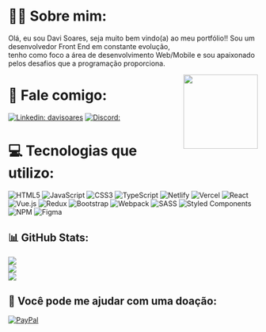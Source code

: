 # 👨‍💻 Sobre mim:
<p>Olá, eu sou Davi Soares, seja muito bem vindo(a) ao meu portfólio!! Sou um desenvolvedor Front End em constante evolução, <br> tenho como foco a área de desenvolvimento Web/Mobile e sou apaixonado pelos desafios que a programação proporciona.</p> <img align='right' src="https://64.media.tumblr.com/tumblr_lwa95v31MU1qgwsj9o1_250.gif" width="150">

# 📮 Fale comigo:
[![Linkedin: davisoares](https://img.shields.io/badge/-davisoares-blue?style=flat-square&logo=Linkedin&logoColor=white&link=https://www.linkedin.com/in/davisoares/)](https://www.linkedin.com/in/davi-soares-a6bb87263/) [![Discord:](https://img.shields.io/badge/Discord-%237289DA.svg?logo=discord&logoColor=white)](https://discord.gg/G4AHw4uF)

# 💻 Tecnologias que utilizo:
![HTML5](https://img.shields.io/badge/html5-%23E34F26.svg?style=for-the-badge&logo=html5&logoColor=white) ![JavaScript](https://img.shields.io/badge/javascript-%23323330.svg?style=for-the-badge&logo=javascript&logoColor=%23F7DF1E) ![CSS3](https://img.shields.io/badge/css3-%231572B6.svg?style=for-the-badge&logo=css3&logoColor=white) ![TypeScript](https://img.shields.io/badge/typescript-%23007ACC.svg?style=for-the-badge&logo=typescript&logoColor=white) ![Netlify](https://img.shields.io/badge/netlify-%23000000.svg?style=for-the-badge&logo=netlify&logoColor=#00C7B7) ![Vercel](https://img.shields.io/badge/vercel-%23000000.svg?style=for-the-badge&logo=vercel&logoColor=white) ![React](https://img.shields.io/badge/react-%2320232a.svg?style=for-the-badge&logo=react&logoColor=%2361DAFB) ![Vue.js](https://img.shields.io/badge/vuejs-%2335495e.svg?style=for-the-badge&logo=vuedotjs&logoColor=%234FC08D) ![Redux](https://img.shields.io/badge/redux-%23593d88.svg?style=for-the-badge&logo=redux&logoColor=white) ![Bootstrap](https://img.shields.io/badge/bootstrap-%23563D7C.svg?style=for-the-badge&logo=bootstrap&logoColor=white) ![Webpack](https://img.shields.io/badge/webpack-%238DD6F9.svg?style=for-the-badge&logo=webpack&logoColor=black) ![SASS](https://img.shields.io/badge/SASS-hotpink.svg?style=for-the-badge&logo=SASS&logoColor=white) ![Styled Components](https://img.shields.io/badge/styled--components-DB7093?style=for-the-badge&logo=styled-components&logoColor=white) ![NPM](https://img.shields.io/badge/NPM-%23000000.svg?style=for-the-badge&logo=npm&logoColor=white) 	![Figma](https://img.shields.io/badge/figma-%23F24E1E.svg?style=for-the-badge&logo=figma&logoColor=white)
## 📊 GitHub Stats:
![](https://personal-readme-stats.vercel.app/api?username=DaviSoares-1&theme=nightowl&hide_border=false&include_all_commits=false&count_private=false)<br/>
![](https://github-readme-streak-stats.herokuapp.com/?user=DaviSoares-1&theme=nightowl&hide_border=false)<br/>
![](https:/github-readme-stats.vercel.app/api/top-langs/?username=DaviSoares-1&theme=nightowl&hide_border=false&include_all_commits=true&count_private=false&layout=compact)

## 🎁 Você pode me ajudar com uma doação:
[![PayPal](https://img.shields.io/badge/PayPal-00457C?style=for-the-badge&logo=paypal&logoColor=white)](https://www.paypal.com/donate/?business=2UFEE4TZ63GJL&no_recurring=0&currency_code=BRL)
